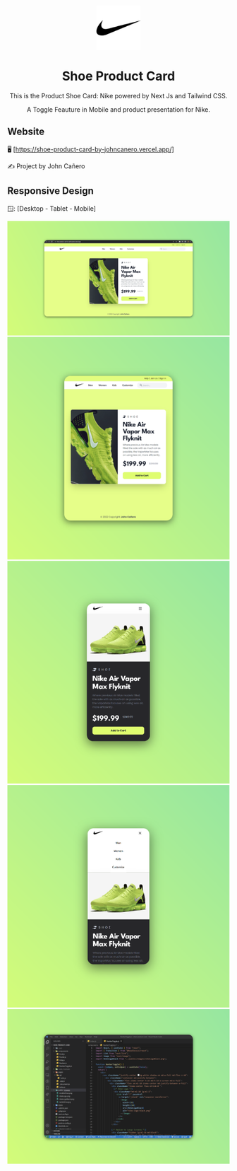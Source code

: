 <!-- markdownlint-configure-file {
  "MD013": {
    "code_blocks": false,
    "tables": false
  },
  "MD033": false,
  "MD041": false
} -->

<div align="center">
  <a href="https://shoe-product-card-by-johncanero.vercel.app/" target="_blank">
    <img alt="shoe-product" height="100" src="./public/images/nikeLogoBlack.png"/>
  </a>
</div>

<div align="center">

# Shoe Product Card

This is the Product Shoe Card: Nike powered by Next Js and Tailwind CSS.

A Toggle Feauture in Mobile and product presentation for Nike.

</div>

## Website

🖥️ [https://shoe-product-card-by-johncanero.vercel.app/]

✍️ Project by John Cañero

## Responsive Design

🪟: [Desktop - Tablet - Mobile]

![Desktop View - Shoe Product Card](./public/images/responsive/desktopView.png)
![Tablet View - Shoe Product Card](./public/images/responsive/tabletView.png)
![Mobile View - Shoe Product Card](./public/images/responsive/mobileView.png)
![Mobile View - Shoe Product Card](./public/images/responsive/mobileViewToggle.png)
![Code View - Shoe Product Card](./public/images/responsive/codeView2.png)
